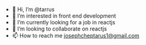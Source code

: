 - 👋 Hi, I’m @tarrus
- 👀 I’m interested in front end development
- 🌱 I’m currently looking for a job in reactjs
- 💞️ I’m looking to collaborate on reactjs
- 📫 How to reach me josephcheptarus1@gmail.com

<!---
tarrus1/tarrus1 is a ✨ special ✨ repository because its `README.md` (this file) appears on your GitHub profile.
You can click the Preview link to take a look at your changes.
--->

